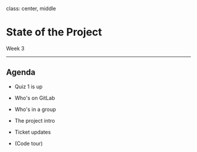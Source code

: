 class: center, middle

# State of the Project

Week 3

---

## Agenda

* Quiz 1 is up

* Who's on GitLab

* Who's in a group

* The project intro

* Ticket updates

* (Code tour)

